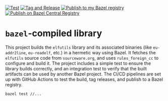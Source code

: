 [![Test](https://github.com/filmil/bazel_hello_foreign/actions/workflows/test.yml/badge.svg)](https://github.com/filmil/bazel_hello_foreign/actions/workflows/test.yml)
[![Tag and Release](https://github.com/filmil/bazel_hello_foreign/actions/workflows/tag-and-release.yml/badge.svg)](https://github.com/filmil/bazel_hello_foreign/actions/workflows/tag-and-release.yml)
[![Publish to my Bazel registry](https://github.com/filmil/bazel_hello_foreign/actions/workflows/publish.yml/badge.svg)](https://github.com/filmil/bazel_hello_foreign/actions/workflows/publish.yml)
[![Publish on Bazel Central Registry](https://github.com/filmil/bazel_hello_foreign/actions/workflows/publish-bcr.yml/badge.svg)](https://github.com/filmil/bazel_hello_foreign/actions/workflows/publish-bcr.yml)

# `bazel`-compiled library

This project builds the `elfutils` library and its associated binaries (like `eu-addr2line`, `eu-readelf`, etc.) in a hermetic way using Bazel. It fetches the `elfutils` source code from `sourceware.org`, and uses `rules_foreign_cc` to configure and build it. The project includes a simple test to ensure the library builds correctly, and an integration test to verify that the built artifacts can be used by another Bazel project. The CI/CD pipelines are set up with GitHub Actions to test the build, tag releases, and publish to a Bazel registry.

```
bazel test //...
```
